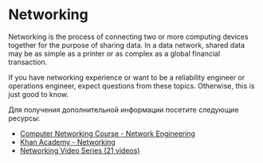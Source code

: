 # Networking

Networking is the process of connecting two or more computing devices together for the purpose of sharing data. In a data network, shared data may be as simple as a printer or as complex as a global financial transaction.

If you have networking experience or want to be a reliability engineer or operations engineer, expect questions from these topics. Otherwise, this is just good to know.

Для получения дополнительной информации посетите следующие ресурсы:

- [Computer Networking Course - Network Engineering](https://www.youtube.com/watch?v=qiQR5rTSshw)
- [Khan Academy - Networking](https://www.khanacademy.org/computing/code-org/computers-and-the-internet)
- [Networking Video Series (21 videos)](https://www.youtube.com/playlist?list=PLEbnTDJUr_IegfoqO4iPnPYQui46QqT0j)
